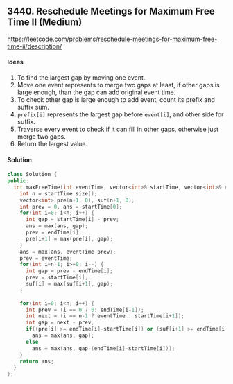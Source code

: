 ## 3440. Reschedule Meetings for Maximum Free Time II (Medium)


https://leetcode.com/problems/reschedule-meetings-for-maximum-free-time-ii/description/


#### Ideas
1. To find the largest gap by moving one event. 
2. Move one event represents to merge two gaps at least, if other gaps is large enough, than the gap can add original event time.
3. To check other gap is large enough to add event, count its prefix and suffix sum.
4. `prefix[i]` represents the largest gap before `event[i]`, and other side for suffix.
5. Traverse every event to check if it can fill in other gaps, otherwise just merge two gaps.
6. Return the largest value.

#### Solution
```C++
class Solution {
public:
  int maxFreeTime(int eventTime, vector<int>& startTime, vector<int>& endTime) {
    int n = startTime.size();
    vector<int> pre(n+1, 0), suf(n+1, 0);
    int prev = 0, ans = startTime[0];
    for(int i=0; i<n; i++) {
      int gap = startTime[i] - prev;
      ans = max(ans, gap);
      prev = endTime[i];
      pre[i+1] = max(pre[i], gap);
    }
    ans = max(ans, eventTime-prev);
    prev = eventTime;
    for(int i=n-1; i>=0; i--) {
      int gap = prev - endTime[i];
      prev = startTime[i];
      suf[i] = max(suf[i+1], gap);
    }
    
    for(int i=0; i<n; i++) {
      int prev = (i == 0 ? 0: endTime[i-1]);
      int next = (i == n-1 ? eventTime : startTime[i+1]);
      int gap = next - prev;
      if((pre[i] >= endTime[i]-startTime[i]) or (suf[i+1] >= endTime[i]-startTime[i])) 
        ans = max(ans, gap);
      else 
        ans = max(ans, gap-(endTime[i]-startTime[i]));
    }
    return ans;
  }
};
```
